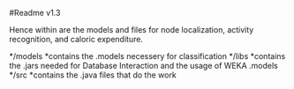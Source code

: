 #Readme v1.3

Hence within are the models and files for node localization, activity recognition, and caloric expenditure.

*/models 
    *contains the .models necessery for classification
*/libs
    *contains the .jars needed for Database Interaction and the usage of WEKA .models
*/src
    *contains the .java files that do the work
